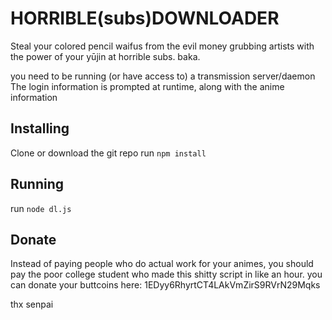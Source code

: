 HORRIBLE(subs)DOWNLOADER
========================

Steal your colored pencil waifus from the evil money grubbing artists
with the power of your yūjin at horrible subs. baka.

you need to be running (or have access to) a transmission server/daemon
The login information is prompted at runtime, along with the anime information

Installing
----------
Clone or download the git repo
run ```npm install```

Running
-------
run ```node dl.js```

Donate
------
Instead of paying people who do actual work for your animes,
you should pay the poor college student who made this shitty
script in like an hour. you can donate your buttcoins here:
1EDyy6RhyrtCT4LAkVmZirS9RVrN29Mqks

thx senpai
